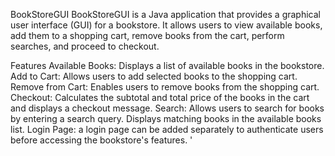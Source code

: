 BookStoreGUI
BookStoreGUI is a Java application that provides a graphical user interface (GUI) for a bookstore. It allows users to view available books, add them to a shopping cart, remove books from the cart, perform searches, and proceed to checkout.

Features
Available Books: Displays a list of available books in the bookstore.
Add to Cart: Allows users to add selected books to the shopping cart.
Remove from Cart: Enables users to remove books from the shopping cart.
Checkout: Calculates the subtotal and total price of the books in the cart and displays a checkout message.
Search: Allows users to search for books by entering a search query. Displays matching books in the available books list.
Login Page: a login page can be added separately to authenticate users before accessing the bookstore's features.
'

